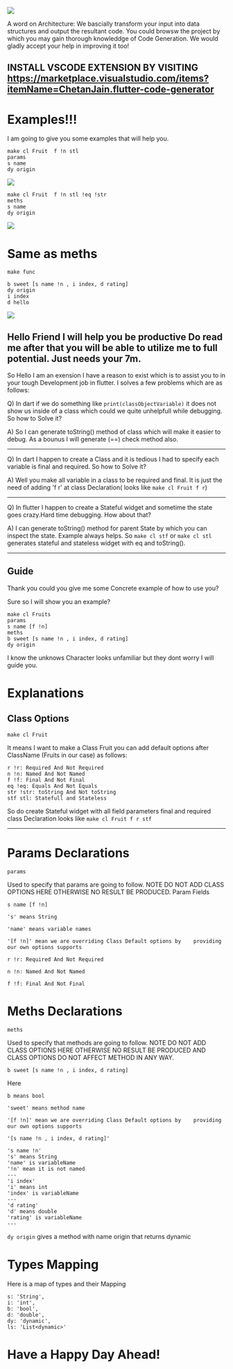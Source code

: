 ![](images/demo.gif)


A word on Architecture: 
We bascially transform your input into data structures and output the resultant code. You could browsw the project by which you may gain thorough knowleddge of Code Generation. 
We would gladly accept your help in improving it too!

## INSTALL VSCODE EXTENSION BY VISITING https://marketplace.visualstudio.com/items?itemName=ChetanJain.flutter-code-generator
# Examples!!!
I am going to give you some examples that will help you.
```
make cl Fruit  f !n stl
params     
s name 
dy origin
```
![](images/b.png)

```
make cl Fruit  f !n stl !eq !str 
meths     
s name 
dy origin
```

![](images/c.png)

# Same as meths 


```
make func

b sweet [s name !n , i index, d rating]
dy origin
i index
d hello 
```
![](images/d.png)


## Hello Friend I will help you be productive Do read me after that you will be able to utilize me to full potential. Just needs your 7m.

So Hello I am an exension I have a reason to exist which is to assist you to in your tough Development job in flutter. I solves a few problems which are as follows: 

Q) In dart if we do something like ```print(classObjectVariable)``` it does not show us inside of a class which could we quite unhelpfull while debugging. So how to Solve it? 

A) So I can generate toString() method of class which will make it easier to debug. As a bounus I will generate (==) check method also.

---

Q) In dart I happen to create a Class and it is tedious I had to specify each variable is final and required. So how to Solve it?

A) Well you make all variable in a class to be required and final. It is just the need of adding 'f r' at class Declaration( looks like ```make cl Fruit f r```)

---


Q) In flutter I happen to create a Stateful widget and sometime the state goes crazy.Hard time debugging. How about that?
<!-- Hmm It would be great if I could come to your mind and assist you in debugging but my creator has not give me that ability. But  -->
A) I can generate toString() method for parent State by which you can inspect the state.
Example always helps. So ```make cl stf``` or ```make cl stl``` generates stateful and stateless widget with eq and toString().

---
## Guide

Thank you could you give me some Concrete example of how to use you?

Sure so I will show you an example?
```
make cl Fruits   
params     
s name [f !n]
meths 
b sweet [s name !n , i index, d rating]
dy origin
```
I know the unknows Character looks unfamiliar but they dont worry I will guide you.

# Explanations
## Class Options
```make cl Fruit```

It means I want to make a Class Fruit you can add default options after ClassName (Fruits in our case) as follows:
    
    r !r: Required And Not Required
    n !n: Named And Not Named
    f !f: Final And Not Final
    eq !eq: Equals And Not Equals
    str !str: toString And Not toString
    stf stl: Statefull and Stateless

So do create Stateful widget with all field parameters final and required class Declaration looks like ``` make cl Fruit f r stf ``` 

---
# Params Declarations

```params```

Used to specify that params are going to follow. NOTE DO NOT ADD CLASS OPTIONS HERE OTHERWISE NO RESULT BE PRODUCED.
Param Fields

```s name [f !n]```

    's' means String

    'name' means variable names 

    '[f !n]' mean we are overriding Class Default options by    providing our own options supports

    r !r: Required And Not Required

    n !n: Named And Not Named

    f !f: Final And Not Final

# Meths Declarations

```meths```

Used to specify that methods are going to follow. NOTE DO NOT ADD CLASS OPTIONS HERE OTHERWISE NO RESULT BE PRODUCED AND CLASS OPTIONS DO NOT AFFECT METHOD IN ANY WAY.

```b sweet [s name !n , i index, d rating]```

Here 
    
    b means bool

    'sweet' means method name 

    '[f !n]' mean we are overriding Class Default options by    providing our own options supports

    '[s name !n , i index, d rating]'

    's name !n'
    's' means String
    'name' is variableName
    '!n' mean it is not named
    ---
    'i index'
    'i' means int
    'index' is variableName
    ---
    'd rating'
    'd' means double
    'rating' is variableName
    ---

```dy origin```
gives a method with name origin that returns dynamic

# Types Mapping
Here is a map of types and their Mapping

    s: 'String',
    i: 'int',
    b: 'bool',
    d: 'double',
    dy: 'dynamic',
    ls: 'List<dynamic>'


# **Have a Happy Day Ahead!**
